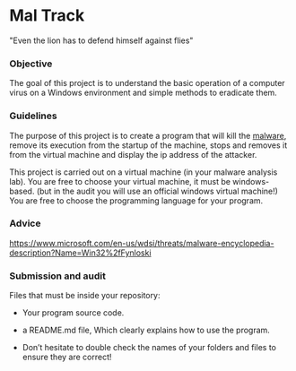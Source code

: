 # Mal Track

"Even the lion has to defend himself against flies"
### Objective  

The goal of this project is to understand the basic operation of a computer virus on a Windows environment and simple methods to eradicate them.

### Guidelines

The purpose of this project is to create a program that will kill the [malware](./resources/mal-track(Fynloski%20sample%2C%20ON%20VM%20ONLY).zip), remove its execution from the startup of the machine, stops and removes it from the virtual machine and display the ip address of the attacker.

This project is carried out on a virtual machine (in your malware analysis lab).
You are free to choose your virtual machine, it must be windows-based. (but in the audit you will use an official windows virtual machine!)
You are free to choose the programming language for your program.



### Advice
https://www.microsoft.com/en-us/wdsi/threats/malware-encyclopedia-description?Name=Win32%2fFynloski


### Submission and audit
Files that must be inside your  repository:
- Your program source code.
- a README.md file, Which clearly explains how to use the program.

- Don’t hesitate to double check the names of your folders and files to ensure they are correct!